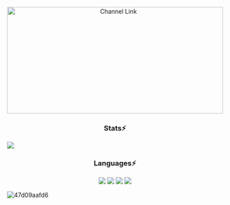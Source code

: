 <p align="center">
<a href="https://www.youtube.com/@iAntonAMC" target="_blank"><img src="https://user-images.githubusercontent.com/97558737/202385658-409b06df-8616-4950-9854-ff23fe50db0f.jpeg" height="250" width="100%" alt="Channel Link"></a>
</p>

<h3 align="center">Stats⚡</h3>
<picture align="center">
<source 
  srcset="https://github-readme-stats.vercel.app/api?username=iAntonAMC&show_icons=true&theme=dark"
  media="(prefers-color-scheme: dark)"
/>
<img src="https://github-readme-stats.vercel.app/api?username=iAntonAMC&show_icons=true" />
</picture>

<h3 align="center">Languages⚡</h3>
<p align="center">
<img src="https://img.shields.io/badge/HTML5-E34F26?style=for-the-badge&logo=html5&logoColor=white" />
<img src="https://img.shields.io/badge/CSS3-1572B6?style=for-the-badge&logo=css3&logoColor=white" />
<img src="https://img.shields.io/badge/PHP-777BB4?style=for-the-badge&logo=php&logoColor=white" />
<img src="https://img.shields.io/badge/Python-FFD43B?style=for-the-badge&logo=python&logoColor=blue" />
 </p>


![47d09aafd6](https://user-images.githubusercontent.com/97558737/202385658-409b06df-8616-4950-9854-ff23fe50db0f.jpeg)
